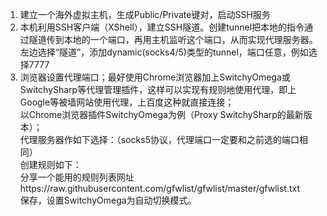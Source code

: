 1. 建立一个海外虚拟主机，生成Public/Private键对，启动SSH服务
2. 本机利用SSH客户端（XShell），建立SSH隧道。创建tunnel把本地的指令通过隧道传到本地的一个端口，再用主机监听这个端口，从而实现代理服务器。
   左边选择“隧道”，添加dynamic(socks4/5)类型的tunnel，端口任意，例如选择7777
3. 浏览器设置代理端口；最好使用Chrome浏览器加上SwitchyOmega或SwitchySharp等代理管理插件，这样可以实现有规则地使用代理，即上Google等被墙网站使用代理，上百度这种就直接连接；   
   以Chrome浏览器插件SwitchyOmega为例（Proxy SwitchySharp的最新版本）；   
   代理服务器作如下选择：（socks5协议，代理端口一定要和之前选的端口相同）   
   创建规则如下：   
     分享一个能用的规则列表网址https://raw.githubusercontent.com/gfwlist/gfwlist/master/gfwlist.txt   
   保存，设置SwitchyOmega为自动切换模式。   
   
